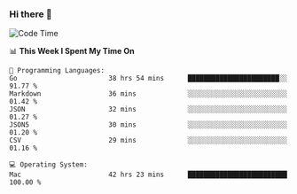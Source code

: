 ### Hi there 👋

<!--
**CrazyCollin/crazycollin** is a ✨ _special_ ✨ repository because its `README.md` (this file) appears on your GitHub profile.

Here are some ideas to get you started:

- 🔭 I’m currently working on ...
- 🌱 I’m currently learning ...
- 👯 I’m looking to collaborate on ...
- 🤔 I’m looking for help with ...
- 💬 Ask me about ...
- 📫 How to reach me: ...
- 😄 Pronouns: ...
- ⚡ Fun fact: ...
-->

<!--START_SECTION:waka-->
![Code Time](http://img.shields.io/badge/Code%20Time-4%2C860%20hrs%2016%20mins-blue)

📊 **This Week I Spent My Time On** 

```text
💬 Programming Languages: 
Go                       38 hrs 54 mins      ███████████████████████░░   91.77 % 
Markdown                 36 mins             ░░░░░░░░░░░░░░░░░░░░░░░░░   01.42 % 
JSON                     32 mins             ░░░░░░░░░░░░░░░░░░░░░░░░░   01.27 % 
JSON5                    30 mins             ░░░░░░░░░░░░░░░░░░░░░░░░░   01.20 % 
CSV                      29 mins             ░░░░░░░░░░░░░░░░░░░░░░░░░   01.16 % 

💻 Operating System: 
Mac                      42 hrs 23 mins      █████████████████████████   100.00 % 
```


<!--END_SECTION:waka-->
